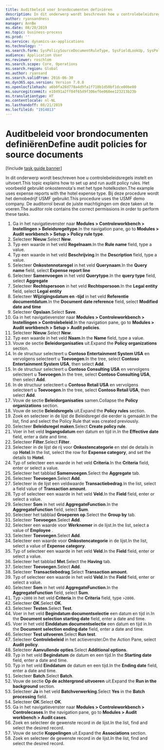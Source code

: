 ```yaml
---
title: Auditbeleid voor brondocumenten definiëren
description: In dit onderwerp wordt beschreven hoe u controlebeleidsregels instelt en uitvoert.
author: ryansandness
manager: AnnBe
ms.date: 08/20/2019
ms.topic: business-process
ms.prod: ''
ms.service: dynamics-ax-applications
ms.technology: ''
ms.search.form: SysPolicySourceDocumentRuleType, SysFieldLookUp, SysPolicyListPage, SysPolicy, AuditPolicyRule, SysQueryForm, SysQueryFieldLookUp, AuditPolicyDateSelection, AuditPolicyAdditionalOption, BatchJob, CaseDetail
audience: Application User
ms.reviewer: roschlom
ms.search.scope: Core, Operations
ms.search.region: Global
ms.author: ryansand
ms.search.validFrom: 2016-06-30
ms.dyn365.ops.version: Version 7.0.0
ms.openlocfilehash: a6b0fa28d778a4d9fa1f718b1d50bf1dce00be00
ms.sourcegitcommit: e10491a2ff04f65d9f306ef6e068ee123213b23b
ms.translationtype: HT
ms.contentlocale: nl-NL
ms.lasthandoff: 08/21/2019
ms.locfileid: "1914813"
---
```

# <a name="define-audit-policies-for-source-documents"></a><span data-ttu-id="d2222-103">Auditbeleid voor brondocumenten definiëren</span><span class="sxs-lookup"><span data-stu-id="d2222-103">Define audit policies for source documents</span></span>

[!include [task guide banner](../../includes/task-guide-banner.md)]

<span data-ttu-id="d2222-104">In dit onderwerp wordt beschreven hoe u controlebeleidsregels instelt en uitvoert.</span><span class="sxs-lookup"><span data-stu-id="d2222-104">This topic explains how to set up and run audit policy rules.</span></span> <span data-ttu-id="d2222-105">Het voorbeeld gebruikt onkostennota's met het type hotelkosten.</span><span class="sxs-lookup"><span data-stu-id="d2222-105">The example uses expense reports with the hotel expense type.</span></span> <span data-ttu-id="d2222-106">Bij deze procedure wordt het demobedrijf USMF gebruikt.</span><span class="sxs-lookup"><span data-stu-id="d2222-106">This procedure uses the USMF demo company.</span></span> <span data-ttu-id="d2222-107">De auditorrol bevat de juiste machtigingen om deze taken uit te voeren.</span><span class="sxs-lookup"><span data-stu-id="d2222-107">The auditor role contains the correct permissions in order to perform these tasks.</span></span>

1. <span data-ttu-id="d2222-108">Ga in het navigatievenster naar **Modules > Controleworkbench > Instellingen > Beleidsregeltype**.</span><span class="sxs-lookup"><span data-stu-id="d2222-108">In the navigation pane, go to **Modules > Audit workbench > Setup > Policy rule type**.</span></span>
2. <span data-ttu-id="d2222-109">Selecteer **Nieuw**.</span><span class="sxs-lookup"><span data-stu-id="d2222-109">Select **New**.</span></span>
3. <span data-ttu-id="d2222-110">Typ een waarde in het veld **Regelnaam**.</span><span class="sxs-lookup"><span data-stu-id="d2222-110">In the **Rule name** field, type a value.</span></span>
4. <span data-ttu-id="d2222-111">Typ een waarde in het veld **Beschrijving**.</span><span class="sxs-lookup"><span data-stu-id="d2222-111">In the **Description** field, type a value.</span></span>
5. <span data-ttu-id="d2222-112">Selecteer **Onkostennotaregel** in het veld **Querynaam**.</span><span class="sxs-lookup"><span data-stu-id="d2222-112">In the **Query name** field, select **Expense report line**</span></span>
6. <span data-ttu-id="d2222-113">Selecteer **Samenvoegen** in het veld **Querytype**.</span><span class="sxs-lookup"><span data-stu-id="d2222-113">In the **query type** field, select **Aggregate**</span></span>
7. <span data-ttu-id="d2222-114">Selecteer **Rechtspersoon** in het veld **Rechtspersoon**.</span><span class="sxs-lookup"><span data-stu-id="d2222-114">In the **Legal entity** field, select **Legal entity**</span></span>
8. <span data-ttu-id="d2222-115">Selecteer **Wijzigingsdatum en -tijd** in het veld **Referentie documentdatum**.</span><span class="sxs-lookup"><span data-stu-id="d2222-115">In the **Document date reference** field, select **Modified date and time**</span></span>
9. <span data-ttu-id="d2222-116">Selecteer **Opslaan**.</span><span class="sxs-lookup"><span data-stu-id="d2222-116">Select **Save**.</span></span>
10. <span data-ttu-id="d2222-117">Ga in het navigatievenster naar **Modules > Controleworkbench > Instellingen > Controlebeleid**.</span><span class="sxs-lookup"><span data-stu-id="d2222-117">In the navigation pane, go to **Modules > Audit workbench > Setup > Audit policies**.</span></span>
11. <span data-ttu-id="d2222-118">Selecteer **Nieuw**.</span><span class="sxs-lookup"><span data-stu-id="d2222-118">Select **New**.</span></span>
12. <span data-ttu-id="d2222-119">Typ een waarde in het veld **Naam**.</span><span class="sxs-lookup"><span data-stu-id="d2222-119">In the **Name** field, type a value.</span></span>
13. <span data-ttu-id="d2222-120">Vouw de sectie **Beleidorganisaties** uit.</span><span class="sxs-lookup"><span data-stu-id="d2222-120">Expand the **Policy organizations** section.</span></span>
14. <span data-ttu-id="d2222-121">In de structuur selecteert u **Contoso Entertainment System USA** en vervolgens selecteert u **Toevoegen**.</span><span class="sxs-lookup"><span data-stu-id="d2222-121">In the tree, select **Contoso Entertainment System USA**, then select **Add**.</span></span>
15. <span data-ttu-id="d2222-122">In de structuur selecteert u **Contoso Consulting USA** en vervolgens selecteert u **Toevoegen**.</span><span class="sxs-lookup"><span data-stu-id="d2222-122">In the tree, select **Contoso Consulting USA**, then select **Add**.</span></span>
16. <span data-ttu-id="d2222-123">In de structuur selecteert u **Contoso Retail USA** en vervolgens selecteert u **Toevoegen**.</span><span class="sxs-lookup"><span data-stu-id="d2222-123">In the tree, select **Contoso Retail USA**, then select **Add**.</span></span>
17. <span data-ttu-id="d2222-124">Vouw de sectie **Beleidorganisaties** samen.</span><span class="sxs-lookup"><span data-stu-id="d2222-124">Collapse the **Policy organizations** section.</span></span>
18. <span data-ttu-id="d2222-125">Vouw de sectie **Beleidsregels** uit.</span><span class="sxs-lookup"><span data-stu-id="d2222-125">Expand the **Policy rules** section.</span></span>
19. <span data-ttu-id="d2222-126">Zoek en selecteer in de lijst de Beleidsregel die eerder is gemaakt.</span><span class="sxs-lookup"><span data-stu-id="d2222-126">In the list, find and select the Policy Rule that was created previously.</span></span>
20. <span data-ttu-id="d2222-127">Selecteer **Beleidsregel maken**.</span><span class="sxs-lookup"><span data-stu-id="d2222-127">Select **Create policy rule**.</span></span>
21. <span data-ttu-id="d2222-128">Voer in het veld **Ingangsdatum** een datum en tijd in.</span><span class="sxs-lookup"><span data-stu-id="d2222-128">In the **Effective date** field, enter a date and time.</span></span>
22. <span data-ttu-id="d2222-129">Selecteer **Filter**.</span><span class="sxs-lookup"><span data-stu-id="d2222-129">Select **Filter**.</span></span>
23. <span data-ttu-id="d2222-130">Selecteer in de lijst de rij voor **Onkostencategorie** en stel de details in op **Hotel**.</span><span class="sxs-lookup"><span data-stu-id="d2222-130">In the list, select the row for **Expense category**, and set the details to **Hotel**.</span></span>
24. <span data-ttu-id="d2222-131">Typ of selecteer een waarde in het veld **Criteria**.</span><span class="sxs-lookup"><span data-stu-id="d2222-131">In the **Criteria** field, enter or select a value.</span></span>
25. <span data-ttu-id="d2222-132">Selecteer het tabblad **Samenvoegen**.</span><span class="sxs-lookup"><span data-stu-id="d2222-132">Select the **Aggregate** tab.</span></span>
26. <span data-ttu-id="d2222-133">Selecteer **Toevoegen**.</span><span class="sxs-lookup"><span data-stu-id="d2222-133">Select **Add**.</span></span>
27. <span data-ttu-id="d2222-134">Selecteer in de lijst een veldwaarde **Transactiebedrag**.</span><span class="sxs-lookup"><span data-stu-id="d2222-134">In the list, select a field value of **Transaction amount**.</span></span>
28. <span data-ttu-id="d2222-135">Typ of selecteer een waarde in het veld **Veld**.</span><span class="sxs-lookup"><span data-stu-id="d2222-135">In the **Field** field, enter or select a value.</span></span>
29. <span data-ttu-id="d2222-136">Selecteer **Som** in het veld **AggregateFunction**.</span><span class="sxs-lookup"><span data-stu-id="d2222-136">In the **AggregateFunction** field, select **Sum**.</span></span>
30. <span data-ttu-id="d2222-137">Selecteer het tabblad **Groeperen op**.</span><span class="sxs-lookup"><span data-stu-id="d2222-137">Select the **Group by** tab.</span></span>
31. <span data-ttu-id="d2222-138">Selecteer **Toevoegen**.</span><span class="sxs-lookup"><span data-stu-id="d2222-138">Select **Add**.</span></span>
32. <span data-ttu-id="d2222-139">Selecteer een waarde voor **Werknemer** in de lijst.</span><span class="sxs-lookup"><span data-stu-id="d2222-139">In the list, select a value of **Employee** .</span></span>
33. <span data-ttu-id="d2222-140">Selecteer **Toevoegen**.</span><span class="sxs-lookup"><span data-stu-id="d2222-140">Select **Add**.</span></span>
34. <span data-ttu-id="d2222-141">Selecteer een waarde voor **Onkostencategorie** in de lijst.</span><span class="sxs-lookup"><span data-stu-id="d2222-141">In the list, select a value of **Expense category**.</span></span>
35. <span data-ttu-id="d2222-142">Typ of selecteer een waarde in het veld **Veld**.</span><span class="sxs-lookup"><span data-stu-id="d2222-142">In the **Field** field, enter or select a value.</span></span>
36. <span data-ttu-id="d2222-143">Selecteer het tabblad **Met**.</span><span class="sxs-lookup"><span data-stu-id="d2222-143">Select the **Having** tab.</span></span>
37. <span data-ttu-id="d2222-144">Selecteer **Toevoegen**.</span><span class="sxs-lookup"><span data-stu-id="d2222-144">Select **Add**.</span></span>
38. <span data-ttu-id="d2222-145">Selecteer **Transactiebedrag**.</span><span class="sxs-lookup"><span data-stu-id="d2222-145">Select **Transaction amount**.</span></span>
39. <span data-ttu-id="d2222-146">Typ of selecteer een waarde in het veld **Veld**.</span><span class="sxs-lookup"><span data-stu-id="d2222-146">In the **Field** field, enter or select a value.</span></span>
40. <span data-ttu-id="d2222-147">Selecteer **Som** in het veld **AggregateFunction**.</span><span class="sxs-lookup"><span data-stu-id="d2222-147">In the **AggregateFunction** field, select **Sum**.</span></span>
41. <span data-ttu-id="d2222-148">Typ `>2000` in het veld **Criteria**.</span><span class="sxs-lookup"><span data-stu-id="d2222-148">In the **Criteria** field, type `>2000`.</span></span>
42. <span data-ttu-id="d2222-149">Selecteer **OK**.</span><span class="sxs-lookup"><span data-stu-id="d2222-149">Select **OK**.</span></span>
43. <span data-ttu-id="d2222-150">Selecteer **Testen**.</span><span class="sxs-lookup"><span data-stu-id="d2222-150">Select **Test**.</span></span>
44. <span data-ttu-id="d2222-151">Voer in het veld **Begindatum documentselectie** een datum en tijd in.</span><span class="sxs-lookup"><span data-stu-id="d2222-151">In the **Document selection starting date** field, enter a date and time.</span></span>
45. <span data-ttu-id="d2222-152">Voer in het veld **Einddatum documentselectie** een datum en tijd in.</span><span class="sxs-lookup"><span data-stu-id="d2222-152">In the **Document selection ending date** field, enter a date and time.</span></span>
46. <span data-ttu-id="d2222-153">Selecteer **Test uitvoeren**.</span><span class="sxs-lookup"><span data-stu-id="d2222-153">Select **Run test**.</span></span>
47. <span data-ttu-id="d2222-154">Selecteer **Controlebeleid** in het actievenster.</span><span class="sxs-lookup"><span data-stu-id="d2222-154">On the Action Pane, select **Audit policy**.</span></span>
48. <span data-ttu-id="d2222-155">Selecteer **Aanvullende opties**.</span><span class="sxs-lookup"><span data-stu-id="d2222-155">Select **Additional options**.</span></span>
49. <span data-ttu-id="d2222-156">Typ in het veld **Begindatum** de datum en een tijd.</span><span class="sxs-lookup"><span data-stu-id="d2222-156">In the **Starting date** field, enter a date and time.</span></span>
50. <span data-ttu-id="d2222-157">Typ in het veld **Einddatum** de datum en een tijd.</span><span class="sxs-lookup"><span data-stu-id="d2222-157">In the **Ending date** field, enter a date and time.</span></span>
51. <span data-ttu-id="d2222-158">Selecteer **Batch**.</span><span class="sxs-lookup"><span data-stu-id="d2222-158">Select **Batch**.</span></span>
52. <span data-ttu-id="d2222-159">Vouw de sectie **Op de achtergrond uitvoeren** uit.</span><span class="sxs-lookup"><span data-stu-id="d2222-159">Expand the **Run in the background** section.</span></span>
53. <span data-ttu-id="d2222-160">Selecteer **Ja** in het veld **Batchverwerking**.</span><span class="sxs-lookup"><span data-stu-id="d2222-160">Select **Yes** in the **Batch processing** field.</span></span>
54. <span data-ttu-id="d2222-161">Selecteer **OK**.</span><span class="sxs-lookup"><span data-stu-id="d2222-161">Select **OK**.</span></span>
55. <span data-ttu-id="d2222-162">Ga in het navigatievenster naar **Modules > Controleworkbench > Controlecases**.</span><span class="sxs-lookup"><span data-stu-id="d2222-162">In the navigation pane, go to **Modules > Audit workbench > Audit cases**.</span></span>
56. <span data-ttu-id="d2222-163">Zoek en selecteer de gewenste record in de lijst.</span><span class="sxs-lookup"><span data-stu-id="d2222-163">In the list, find and select the desired record.</span></span>
57. <span data-ttu-id="d2222-164">Vouw de sectie **Koppelingen** uit.</span><span class="sxs-lookup"><span data-stu-id="d2222-164">Expand the **Associations** section.</span></span>
58. <span data-ttu-id="d2222-165">Zoek en selecteer de gewenste record in de lijst.</span><span class="sxs-lookup"><span data-stu-id="d2222-165">In the list, find and select the desired record.</span></span>

